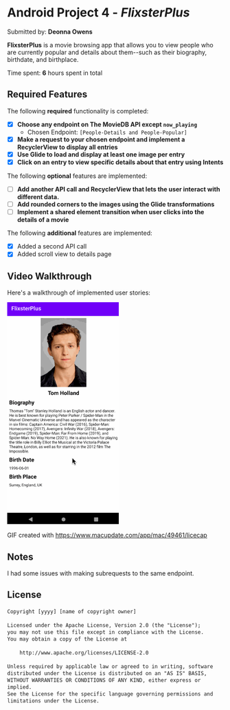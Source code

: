 # Android Project 4 - *FlixsterPlus*

Submitted by: **Deonna Owens**

**FlixsterPlus** is a movie browsing app that allows you to view people who are currently popular and details about them--such as their biography, birthdate, and birthplace.

Time spent: **6** hours spent in total

## Required Features

The following **required** functionality is completed:

- [x] **Choose any endpoint on The MovieDB API except `now_playing`**
  - Chosen Endpoint: `[People-Details and People-Popular]`
- [x] **Make a request to your chosen endpoint and implement a RecyclerView to display all entries**
- [x] **Use Glide to load and display at least one image per entry**
- [x] **Click on an entry to view specific details about that entry using Intents**

The following **optional** features are implemented:

- [ ] **Add another API call and RecyclerView that lets the user interact with different data.** 
- [ ] **Add rounded corners to the images using the Glide transformations**
- [ ] **Implement a shared element transition when user clicks into the details of a movie**

The following **additional** features are implemented:

- [x] Added a second API call
- [x] Added scroll view to details page

## Video Walkthrough

Here's a walkthrough of implemented user stories:

<img src='Flixster-plus-walkthrough.gif' title='Video Walkthrough' width='' alt='Video Walkthrough' />

<!-- Replace this with whatever GIF tool you used! -->
GIF created with https://www.macupdate.com/app/mac/49461/licecap  

## Notes
I had some issues with making subrequests to the same endpoint.

## License

    Copyright [yyyy] [name of copyright owner]

    Licensed under the Apache License, Version 2.0 (the "License");
    you may not use this file except in compliance with the License.
    You may obtain a copy of the License at

        http://www.apache.org/licenses/LICENSE-2.0

    Unless required by applicable law or agreed to in writing, software
    distributed under the License is distributed on an "AS IS" BASIS,
    WITHOUT WARRANTIES OR CONDITIONS OF ANY KIND, either express or implied.
    See the License for the specific language governing permissions and
    limitations under the License.
